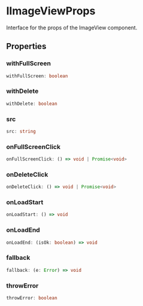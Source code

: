 # IImageViewProps

Interface for the props of the ImageView component.

## Properties

### withFullScreen

```ts
withFullScreen: boolean
```

### withDelete

```ts
withDelete: boolean
```

### src

```ts
src: string
```

### onFullScreenClick

```ts
onFullScreenClick: () => void | Promise<void>
```

### onDeleteClick

```ts
onDeleteClick: () => void | Promise<void>
```

### onLoadStart

```ts
onLoadStart: () => void
```

### onLoadEnd

```ts
onLoadEnd: (isOk: boolean) => void
```

### fallback

```ts
fallback: (e: Error) => void
```

### throwError

```ts
throwError: boolean
```
